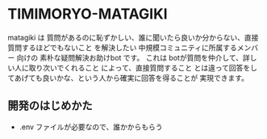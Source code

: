 # TIMIMORYO-MATAGIKI

matagiki は 質問があるのに恥ずかしい、誰に聞いたら良いか分からない、直接質問するほどでもないこと を解決したい 中規模コミュニティに所属するメンバー 向けの 素朴な疑問解決お助けbot です。
これは botが質問を仲介して、詳しい人に取り次いでくれること によって、直接質問すること とは違って回答をしてあげても良いかな、という人から確実に回答を得ることが 実現できます。

## 開発のはじめかた

- .env ファイルが必要なので、誰かからもらう

